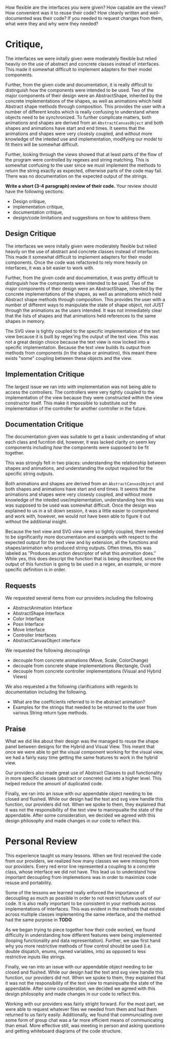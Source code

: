 
How flexible are the interfaces you were given?
How capable are the views?
How convenient was it to reuse their code?
How cleanly written and well-documented was their code?
If you needed to request changes from them, what were they and why were they needed?


# Critique, 
The interfaces we were initally given were moderately flexible but relied heavily
on the use of abstract and concrete classes instead of interfaces. This made it 
somewhat difficult to implement adapters for their model components. 

Further, from the given code and documentation, it is really difficult to 
distinguish how the components were intended to be used. Two of the major 
components of their design were an AbstractShape, inherited by the concrete 
implementations of the shapes, as well as animations which held Abstract shape 
methods through composition. This provides the user with a number of different 
knobs which is really confusing to understand where objects need to be synchronized.
To further complicate matters, both animations and shapes are derived from an
`AbstractCanvasObject` and both shapes and animations have start and end times. 
It seems that the animations and shapes were very closesly coupled, and without 
more knowledge of the inteded use and implementation, modifying our model to fit
theirs will be somewhat difficult. 

Further, looking through the views showed that at least parts of the flow of the
program were controlled by regexes and string matching. This is somewhat confusing
to the user since we must implement the methods to return the string exactly as 
expected, otherwise parts of the code may fail. There was no documentation on the
expected output of the strings.

**Write a short (3-4 paragraph) review of their code.**
Your review should have the following sections:
- Design critique,
- implementation critique,
- documentation critique,
- design/code limitations and suggestions on how to address them.


## Design Critique
The interfaces we were initally given were moderately flexible but
relied heavily on the use of abstract and concrete classes instead of
interfaces. This made it somewhat difficult to implement adapters for
their model components. Once the code was refactored to rely more heavily
on interfaces, it was a bit easier to work with.

Further, from the given code and documentation, it was pretty difficult to
distinguish how the components were intended to be used. Two of the major
components of their design were an AbstractShape, inherited by the concrete
implementations of the shapes, as well as animations which held Abstract shape
methods through composition. This provides the user with a number of different
ways to manipulate the state of shape object, not JUST through the animations
as the users intended. It was not immediately clear that the lists
of shapes and that animations held references to the same shapes in memory.

The SVG view is tightly coupled to the specific implementation of the text
view because it is built by regex'ing the output of the text view. This
was not a great design choice because the text view is now locked into a
specific implementation. Because the text view builds its output from
methods from components (in the shape or animatino), this meant there
exists "some" coupling between these objects and the view.

## Implementation Critique
The largest issue we ran into with implementation was not being able to
access the controllers. The controllers were very tightly coupled to
the implementation of the view because they were constructed within the
view constructor itself. This make it impossible to substitute out the
implementation of the controller for another controller in the future.

## Documentation Critique

The documentation given was suitable to get a basic understanding of what
each class and fucntion did, however, it was lacked clarity on seem key
components including *how* the components were supposed to be fit together.

This was strongly felt in two places: understanding the relationship
between shapes and animations, and understanding the output required for
the specific string outputs.

Both animations and shapes are derived from an `AbstractCanvasObject`
and both shapes and animations have start and end times. It seems that
the animations and shapes were very closesly coupled, and without
more knowledge of the inteded use/implementation, understanding how this
was was supposed to be used was somewhat difficult. Once the design was
explained to us in a sit down session, it was a little easier to
comprehend and work with, however, we would not have been able to figure
it out without the additional insight.

Because the text view and SVG view were so tightly coupled, there needed
to be significanlty more documentaion and exampels with respect to the
expected output for the text view and by extension, all the functions and
shapes/animation who produced string outputs. Often times, this was labeled
as "Produces an action descriptor of what this animation does." While yes,
this does descript the function that is being described, since the output
of this function is going to be used in a regex, an example, or more
specific definition is in order.

## Requests
We requested several items from our providers including the following
- AbstractAnimation Interface
- AbstractShape Interface
- Color Interface
- Posn Interface
- Move Interface
- Controller Interfaces
- AbstractCanvasObject interface

We requested the following decouplings
- decouple from concrete animations (Move, Scale, ColorChange)
- decouple from concrete shape implementations (Rectangle, Oval)
- decouple from concrete controller implementations (Visual and Hybrid Views)

We also requested a the following clarifications with regards to documentation
including the following. 
- What are the coefficients referred to in the abstract animation?
- Examples for the strings that needed to be returned to the user from various
String return type methods. 

## Praise
What we did like about their design was the managed to reuse the shape panel
between designs for the Hybrid and Visual View. This meant that once we were
able to get the visual component working for the visual view, we had a
fairly easy time getting the same features to work in the hybrid view.

Our providers also made great use of Abstract Classes to pull functionality
in more specific classes (abstract or concrete) out into a higher level.
This helped reduce the amount of duplicated code.

Finally, we ran into an issue with our appendable object needing to be
closed and flushed. While our design had the text and svg view handle this
function, our providers did not. When we spoke to them, they explained
that it was not the responsibility of the text view to maninpualte the
state of the appendable. After some consideration, we decided we agreed
with this design philosophy and made changes in our code to reflect this.

# Personal Review
This experience taught us many lessons. When we first received the code
from our providers, we realized how many classes we were missing from
our providers. Every red error line represented a coupling to a concrete
class, whose interface we did not have. This lead us to understand how
important decoupling from implemetions was in order to maximize code
resuse and portability.

Some of the lessons we learned really enforced the importance of
decoupling as much as possible in order to not restrict future users of
our code. It is also really important to be consistent in your methods
across implementations of interfaces. This was evident in
the methods that existed across multiple classes implementing the same
interface, and the method had the same purpose in **TODO**

As we began trying to piece together how their code worked, we found difficulty
in understanding how different features were being implemented (looping
functionality and data representation). Further, we saw first hand
why you more restrictive methods of flow control  should be used (i.e.
double dispatch, enums, named variables, ints) as opposed to less
restrictive inputs like strings.

Finally, we ran into an issue with our appendable object needing to be
closed and flushed. While our design had the text and svg view handle this
function, our providers did not. When we spoke to them, they explained
that it was not the responsibility of the text view to maninpualte the
state of the appendable. After some consideration, we decided we agreed
with this design philosophy and made changes in our code to reflect this.

Working with our providers was fairly stright forward. For the most part,
we were able to request whatever files we needed from them and had them
returned to us fairly easily. Additionally, we found that communciating
over some form of group chat was a far more efficient means of communicating
than email. More effective still, was meeting in person and asking
questions and getting whiteboard diagrams of the code structure.
